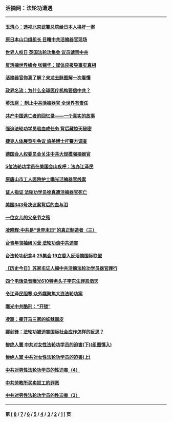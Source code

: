 ### 活摘网：法轮功遭遇
---
#### [玉清心：透视北京武警总院给日本人换肝一案](../../pages/nf5881/n13771978.md?01080430) 
#### [原日本山口组组长 目睹中共活摘器官现场](../../pages/nf5881/n13767360.md?01080430) 
#### [世界人权日 英国法轮功集会 议员谴责中共](../../pages/nf5881/n13431763.md?01080430) 
#### [反活摘世界峰会 张锦华：媒体应报导事实真相](../../pages/nf5881/n13278502.md?01080430) 
#### [活摘器官你真了解？来龙去脉图解一次看懂](../../pages/nf5881/n13013820.md?01080430) 
#### [政界名流：为什么全球医疗机构要信中共？](../../pages/nf5881/n11945479.md?01080430) 
#### [英法庭： 制止中共活摘器官 全世界有责任](../../pages/nf5881/n11330691.md?01080430) 
#### [共产中国逃亡者的回忆录——一个真实的故事](../../pages/nf5881/n10918649.md?01080430) 
#### [强迫法轮功学员验血成任务 背后藏惊天秘密](../../pages/nf5881/n4252384.md?01080430) 
#### [捷克人体展览引争议 旅美博士吁警方调查](../../pages/nf5881/n9429187.md?01080430) 
#### [德国会人权委员会关注中共大规模强摘器官](../../pages/nf5881/n8418950.md?01080430) 
#### [5位法轮功学员在美国会山疾呼：法办江泽民](../../pages/nf5881/n8101519.md?01080430) 
#### [原唐山市工人医院护士曝光活摘器官线索](../../pages/nf5881/n8076384.md?01080430) 
#### [证人指证 法轮功学员徐真遭活摘器官死亡](../../pages/nf5881/n8042467.md?01080430) 
#### [美国343号决议案背后的血与泪](../../pages/nf5881/n8020684.md?01080430) 
#### [一位女儿的父亲节之殇](../../pages/nf5881/n8014122.md?01080430) 
#### [凌晓辉:中共是“世界末日”的真正制造者（三）](../../pages/nf5881/n4210333.md?01080430) 
#### [台青年领袖研习营 法轮功谈中共迫害](../../pages/nf5881/n4141857.md?01080430) 
#### [台法轮功纪念4‧25集会 19立委入反活摘国际联盟](../../pages/nf5881/n4141821.md?01080430) 
#### [【历史今日】苏家屯证人揭中共活摘法轮功学员器官罪行](../../pages/nf5881/n4135912.md?01080430) 
#### [四个电话录音曝光610特务头子李东生罪恶滔天](../../pages/nf5881/n4040060.md?01080430) 
#### [令江泽民胆寒 众外媒聚焦大连法轮功案](../../pages/nf5881/n3932671.md?01080430) 
#### [曝光中共酷刑：“开锁”](../../pages/nf5881/n3889373.md?01080430) 
#### [凌宸：撕开马三家的妖魅画皮](../../pages/nf5881/n3849369.md?01080430) 
#### [郦剑锋：法轮功被迫害国际社会应作怎样的反思？](../../pages/nf5881/n3824560.md?01080430) 
#### [惨绝人寰 中共对女性法轮功学员的迫害(下)(组图慎入)](../../pages/nf5881/n3816285.md?01080430) 
#### [惨绝人寰 中共对女性法轮功学员的迫害(上)](../../pages/nf5881/n3815374.md?01080430) 
#### [中共对男性法轮功学员的性迫害（4）](../../pages/nf5881/n3769144.md?01080430) 
#### [中共劳教所买卖奴工的罪恶](../../pages/nf5881/n3769378.md?01080430) 
#### [中共对男性法轮功学员的性迫害（3）](../../pages/nf5881/n3768231.md?01080430) 

---
#### 第 [ [8](./8.md?01080430) / [7](./7.md?01080430) / [6](./6.md?01080430) / [5](./5.md?01080430) / [4](./4.md?01080430) / [3](./3.md?01080430) / [2](./2.md?01080430) / [1](./1.md?01080430) ] 页

